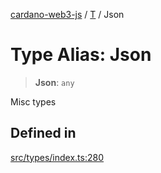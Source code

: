 [cardano-web3-js](../../../index.md) / [T](../index.md) / Json

# Type Alias: Json

> **Json**: `any`

Misc types

## Defined in

[src/types/index.ts:280](https://github.com/xray-network/cardano-web3-js/blob/main/src/types/index.ts#L280)
